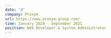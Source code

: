 ```yaml
---
date: '3'
company: Proxym
url: https://www.proxym-group.com/
time: January 2020 - September 2021
position: Web Developer & System Administrator
---
```


